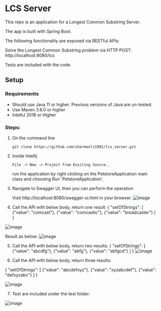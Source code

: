 # LCS Server

This repo is an application for a Longest Common Substring Server. 

The app is built with Spring Boot. 

The following functionality are exposed via RESTful APIs:

Solve the Longest Common Substring problem via HTTP POST: http://localhost:8080/lcs

Tests are included with the code.

## Setup
### Requirements
* Should use Java 11 or higher. Previous versions of Java are un-tested.
* Use Maven 3.6.0 or higher
* IntelliJ 2018 or Higher

### Steps:
1) On the command line
    ```
    git clone https://github.com/shermanli1981/lcs_server.git
    ```
 2) Inside Intellij
     ```
    File -> New -> Project from Exsiting Source..
    ```
    run the application by right clicking on the PetstoreApplication main class and choosing Run 'PetstoreApplication'.
    
3) Navigate to Swagger UI, then you can perform the operation

    Visit http://localhost:8080/swagger-ui.html in your browser.
![image](https://user-images.githubusercontent.com/104450517/165347258-611cedc3-3ffa-4868-8801-3ebdc9459831.png)

4) Call the API with below body, return one result:
{
  "setOfStrings": [
    {"value": "comcast"},
    {"value": "comcastic"},
    {"value": "broadcaster"}
  ]
}


![image](https://user-images.githubusercontent.com/104450517/165348114-ab6e11d3-4c16-4471-bd48-7a32238d496b.png)

Result as below:
![image](https://user-images.githubusercontent.com/104450517/165348437-88944c1b-1f03-42b3-b7ac-282c146db442.png)

5) Call the API with below body, return two results:
{
  "setOfStrings": [
    {"value": "abcdfg"},
    {"value": "abfg"},
    {"value": "abfgcd"}
  ]
}
![image](https://user-images.githubusercontent.com/104450517/165348667-cb49002b-0159-421f-9330-5328cb5df950.png)

6) Call the API with below body, return three results:

{
  "setOfStrings": [
    {"value": "abcdefxyz"},
    {"value": "xyzabcdef"},
    {"value": "defxyzabc"}
  ]
}

![image](https://user-images.githubusercontent.com/104450517/165348980-e561a9a5-b6e5-44c7-9605-1d19fd0d25e6.png)


7) Test are included under the test folder:

![image](https://user-images.githubusercontent.com/104450517/165357120-546f83c6-8cfb-4545-8486-f63eb954c5e2.png)
